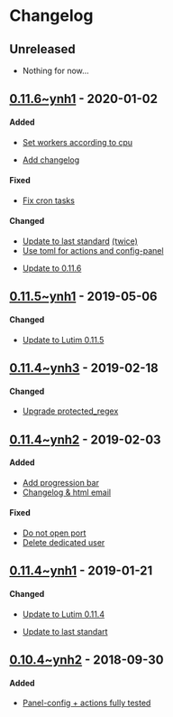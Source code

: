 Changelog
=========

## Unreleased
- Nothing for now...

## [0.11.6~ynh1](https://github.com/YunoHost-Apps/lutim_ynh/pull/42) - 2020-01-02

#### Added
* [Set workers according to cpu](https://github.com/YunoHost-Apps/lutim_ynh/pull/42/commits/58e291949769d678ec48306199bcc03e3be20631)
- [Add changelog](https://github.com/YunoHost-Apps/lutim_ynh/pull/42/commits/b0859ab1612c22d210321d6302cad7872ec17abd)

#### Fixed
- [Fix cron tasks](https://github.com/YunoHost-Apps/lutim_ynh/pull/42/commits/dec8d0820fb46e984b2ca65e1012f5f737861965)

#### Changed
- [Update to last standard](https://github.com/YunoHost-Apps/lutim_ynh/pull/42/commits/5e5bf7c7a8f68b0768555005797ec3024a223299) [(twice)](https://github.com/YunoHost-Apps/lutim_ynh/pull/42/commits/51113ba7544991a3400abc9a78258ba594d58b4b)
- [Use toml for actions and config-panel](https://github.com/YunoHost-Apps/lutim_ynh/pull/42/commits/4f7bac24481138654e3e3128ba6637cdf8855855)
* [Update to 0.11.6](https://github.com/YunoHost-Apps/lutim_ynh/pull/42/commits/4b50a261fb4515aa2a32b7ca20c750c322bfd5c0)


## [0.11.5~ynh1](https://github.com/YunoHost-Apps/lutim_ynh/pull/35) - 2019-05-06

#### Changed
* [Update to Lutim 0.11.5](https://github.com/YunoHost-Apps/lutim_ynh/pull/35)


## [0.11.4~ynh3](https://github.com/YunoHost-Apps/lutim_ynh/pull/33) - 2019-02-18

#### Changed
- [Upgrade protected_regex](https://github.com/YunoHost-Apps/lutim_ynh/pull/33)


## [0.11.4~ynh2](https://github.com/YunoHost-Apps/lutim_ynh/pull/31) - 2019-02-03

#### Added
- [Add progression bar](https://github.com/YunoHost-Apps/lutim_ynh/pull/31/commits/6b63a2ce2feca4550e55f2404e8b18f13ef58fc7)
- [Changelog & html email](https://github.com/YunoHost-Apps/lutim_ynh/pull/31/commits/746d00174c3fde429f64b514d4f113b01780e701)

#### Fixed
- [Do not open port](https://github.com/YunoHost-Apps/lutim_ynh/pull/31/commits/0c2af89b610a420129588e62537bb248d7810777)
- [Delete dedicated user](https://github.com/YunoHost-Apps/lutim_ynh/pull/31/commits/f9d7f124f0966870004aa620ac4626dd8ebb19ff)


## [0.11.4~ynh1](https://github.com/YunoHost-Apps/lutim_ynh/pull/30) - 2019-01-21

#### Changed
* [Update to Lutim 0.11.4](https://github.com/YunoHost-Apps/lutim_ynh/pull/30/commits/0b3640581ce18b9f823baae7130ab0645f9f1e8e)
- [Update to last standart](https://github.com/YunoHost-Apps/lutim_ynh/pull/30/commits/9d37c8b9f50ef728ebe4a05031de4c70f76940b4)


## [0.10.4~ynh2](https://github.com/YunoHost-Apps/lutim_ynh/pull/29) - 2018-09-30

#### Added
* [Panel-config + actions fully tested](https://github.com/YunoHost-Apps/lutim_ynh/pull/29/commits/6cf6b6331170fd6f36575c9c06a17b11a9da66d0)
